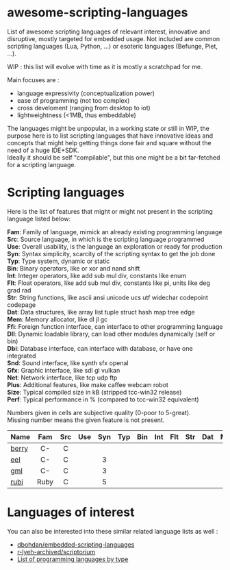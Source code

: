 # awesome-scripting-languages
List of awesome scripting languages of relevant interest, innovative and disruptive, mostly targeted for embedded usage. Not included are common scripting languages (Lua, Python, ...) or esoteric languages (Befunge, Piet, ...).

WIP : this list will evolve with time as it is mostly a scratchpad for me.

Main focuses are :
* language expressivity (conceptualization power)
* ease of programming (not too complex)
* cross develoment (ranging from desktop to iot)
* lightweightness (<1MB, thus embeddable)

The languages might be unpopular, in a working state or still in WIP, the purpose here is to list scripting languages that have innovative ideas and concepts that might help getting things done fair and square without the need of a huge IDE+SDK.<br>
Ideally it should be self "compilable", but this one might be a bit far-fetched for a scripting language.

# Scripting languages

Here is the list of features that might or might not present in the scripting language listed below:

**Fam**: Family of language, mimick an already existing programming language<br>
**Src**: Source language, in which is the scripting language programmed<br>
**Use**: Overall usability, is the language an exploration or ready for production<br>
**Syn**: Syntax simplicity, scarcity of the scripting syntax to get the job done<br>
**Typ**: Type system, dynamic or static<br>
**Bin**: Binary operators, like or xor and nand shift<br>
**Int**: Integer operators, like add sub mul div, constants like enum<br>
**Flt**: Float operators, like add sub mul div, constants like pi, units like deg grad rad<br>
**Str**: String functions, like ascii ansi unicode ucs utf widechar codepoint codepage<br>
**Dat**: Data structures, like array list tuple struct hash map tree edge<br>
**Mem**: Memory allocator, like dl jl gc<br>
**Ffi**: Foreign function interface, can interface to other programming language<br>
**Dll**: Dynamic loadable library, can load other modules dynamically (self or bin)<br>
**Dbi**: Database interface, can interface with database, or have one integrated<br>
**Snd**: Sound interface, like synth sfx openal<br>
**Gfx**: Graphic interface, like sdl gl vulkan<br>
**Net**: Network interface, like tcp udp ftp<br>
**Plus**: Additional features, like make caffee webcam robot<br>
**Size**: Typical compiled size in kB (stripped tcc-win32 release)<br>
**Perf**: Typical performance in % (compared to tcc-win32 equivalent)

Numbers given in cells are subjective quality (0-poor to 5-great).<br>
Missing number means the given feature is not present.

| Name    | Fam | Src | Use | Syn | Typ | Bin | Int | Flt | Str | Dat | Mem | Ffi | Dll | Dbi | Snd | Gfx | Net | Plus | Size | Perf |
| :--     | :-: | :-: | :-: | :-: | :-: | :-: | :-: | :-: | :-: | :-: | :-: | :-: | :-: | :-: | :-: | :-: | :-: | :-:  | :-:  | :-:  |
| [berry] | C-  | C   |
| [eel]   | C-  | C   | | 3
| [gml]   | C-  | C   | | 3
| [rubi]  | Ruby | C  | | 5

[berry]: https://github.com/Skiars/berry
[eel]: https://github.com/olofson/eel/blob/master/test/heapsort.eel
[gml]: https://github.com/graphitemaster/gml
[rubi]: https://github.com/sysprog21/rubi

# Languages of interest

You can also be interested into these similar related language lists as well :
* [dbohdan/embedded-scripting-languages](https://github.com/dbohdan/embedded-scripting-languages)
* [r-lyeh-archived/scriptorium](https://github.com/r-lyeh-archived/scriptorium)
* [List of programming languages by type](https://en.wikipedia.org/wiki/List_of_programming_languages_by_type)
